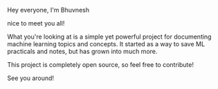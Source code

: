 Hey everyone, I'm Bhuvnesh

nice to meet you all!

What you're looking at is a simple yet powerful project for documenting machine learning topics and concepts. It started as a way to save ML practicals and notes, but has grown into much more.

This project is completely open source, so feel free to contribute!

See you around!
